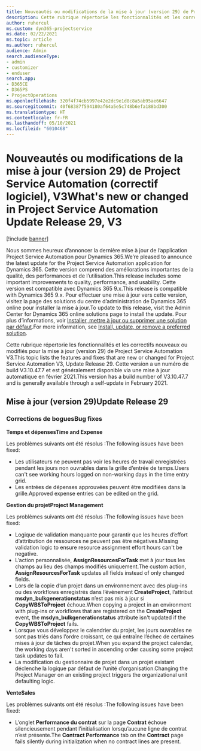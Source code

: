 ```yaml
---
title: Nouveautés ou modifications de la mise à jour (version 29) de Project Service Automation (correctif logiciel), V3
description: Cette rubrique répertorie les fonctionnalités et les correctifs disponibles pour la mise à jour (version 29) de Project Service Automation, V3.
author: ruhercul
ms.custom: dyn365-projectservice
ms.date: 02/22/2021
ms.topic: article
ms.author: ruhercul
audience: Admin
search.audienceType:
- admin
- customizer
- enduser
search.app:
- D365CE
- D365PS
- ProjectOperations
ms.openlocfilehash: 320f4f74cb5997e42e2dc9e1d8c8a5ab95ae6647
ms.sourcegitcommit: 40f68387f594180af64a5e5c748b6efa188bd300
ms.translationtype: HT
ms.contentlocale: fr-FR
ms.lasthandoff: 05/10/2021
ms.locfileid: "6010468"
---
```

# <a name="whats-new-or-changed-in-project-service-automation-update-release-29-v3"></a><span data-ttu-id="30527-103">Nouveautés ou modifications de la mise à jour (version 29) de Project Service Automation (correctif logiciel), V3</span><span class="sxs-lookup"><span data-stu-id="30527-103">What's new or changed in Project Service Automation Update Release 29, V3</span></span>

[!include [banner](../includes/psa-now-project-operations.md)]

<span data-ttu-id="30527-104">Nous sommes heureux d’annoncer la dernière mise à jour de l’application Project Service Automation pour Dynamics 365.</span><span class="sxs-lookup"><span data-stu-id="30527-104">We’re pleased to announce the latest update for the Project Service Automation application for Dynamics 365.</span></span> <span data-ttu-id="30527-105">Cette version comprend des améliorations importantes de la qualité, des performances et de l’utilisation.</span><span class="sxs-lookup"><span data-stu-id="30527-105">This release includes some important improvements to quality, performance, and usability.</span></span> <span data-ttu-id="30527-106">Cette version est compatible avec Dynamics 365 9.x.</span><span class="sxs-lookup"><span data-stu-id="30527-106">This release is compatible with Dynamics 365 9.x.</span></span> <span data-ttu-id="30527-107">Pour effectuer une mise à jour vers cette version, visitez la page des solutions du centre d’administration de Dynamics 365 online pour installer la mise à jour.</span><span class="sxs-lookup"><span data-stu-id="30527-107">To update to this release, visit the Admin Center for Dynamics 365 online solutions page to install the update.</span></span> <span data-ttu-id="30527-108">Pour plus d’informations, voir [Installer, mettre à jour ou supprimer une solution par défaut](/power-platform/admin/install-remove-preferred-solution).</span><span class="sxs-lookup"><span data-stu-id="30527-108">For more information, see [Install, update, or remove a preferred solution](/power-platform/admin/install-remove-preferred-solution).</span></span>

<span data-ttu-id="30527-109">Cette rubrique répertorie les fonctionnalités et les correctifs nouveaux ou modifiés pour la mise à jour (version 29) de Project Service Automation V3.</span><span class="sxs-lookup"><span data-stu-id="30527-109">This topic lists the features and fixes that are new or changed for Project Service Automation V3, Update Release 29.</span></span> <span data-ttu-id="30527-110">Cette version a un numéro de build V3.10.47.7 et est généralement disponible via une mise à jour automatique en février 2021.</span><span class="sxs-lookup"><span data-stu-id="30527-110">This version has a build number of V3.10.47.7 and is generally available through a self-update in February 2021.</span></span>

## <a name="update-release-29"></a><span data-ttu-id="30527-111">Mise à jour (version 29)</span><span class="sxs-lookup"><span data-stu-id="30527-111">Update Release 29</span></span>

### <a name="bug-fixes"></a><span data-ttu-id="30527-112">Corrections de bogues</span><span class="sxs-lookup"><span data-stu-id="30527-112">Bug fixes</span></span>

<span data-ttu-id="30527-113">**Temps et dépenses**</span><span class="sxs-lookup"><span data-stu-id="30527-113">**Time and Expense**</span></span>

<span data-ttu-id="30527-114">Les problèmes suivants ont été résolus :</span><span class="sxs-lookup"><span data-stu-id="30527-114">The following issues have been fixed:</span></span>

- <span data-ttu-id="30527-115">Les utilisateurs ne peuvent pas voir les heures de travail enregistrées pendant les jours non ouvrables dans la grille d’entrée de temps.</span><span class="sxs-lookup"><span data-stu-id="30527-115">Users can't see working hours logged on non-working days in the time entry grid.</span></span>
- <span data-ttu-id="30527-116">Les entrées de dépenses approuvées peuvent être modifiées dans la grille.</span><span class="sxs-lookup"><span data-stu-id="30527-116">Approved expense entries can be edited on the grid.</span></span>

<span data-ttu-id="30527-117">**Gestion du projet**</span><span class="sxs-lookup"><span data-stu-id="30527-117">**Project Management**</span></span>

<span data-ttu-id="30527-118">Les problèmes suivants ont été résolus :</span><span class="sxs-lookup"><span data-stu-id="30527-118">The following issues have been fixed:</span></span>

- <span data-ttu-id="30527-119">Logique de validation manquante pour garantir que les heures d’effort d’attribution de ressources ne peuvent pas être négatives.</span><span class="sxs-lookup"><span data-stu-id="30527-119">Missing validation logic to ensure resource assignment effort hours can't be negative.</span></span>
- <span data-ttu-id="30527-120">L’action personnalisée, **AssignResourcesForTask** met à jour tous les champs au lieu des champs modifiés uniquement.</span><span class="sxs-lookup"><span data-stu-id="30527-120">The custom action, **AssignResourcesForTask** updates all fields instead of only changed fields.</span></span>
- <span data-ttu-id="30527-121">Lors de la copie d’un projet dans un environnement avec des plug-ins ou des workflows enregistrés dans l’événement **CreateProject**, l’attribut **msdyn_bulkgenerationstatus** n’est pas mis à jour si **CopyWBSToProject** échoue.</span><span class="sxs-lookup"><span data-stu-id="30527-121">When copying a project in an environment with plug-ins or workflows that are registered on the **CreateProject** event, the **msdyn_bulkgenerationstatus** attribute isn't updated if the **CopyWBSToProject** fails.</span></span>
- <span data-ttu-id="30527-122">Lorsque vous développez le calendrier du projet, les jours ouvrables ne sont pas triés dans l’ordre croissant, ce qui entraîne l’échec de certaines mises à jour de tâches du projet.</span><span class="sxs-lookup"><span data-stu-id="30527-122">When you expand the project calendar, the working days aren't sorted in ascending order causing some project task updates to fail.</span></span>
- <span data-ttu-id="30527-123">La modification du gestionnaire de projet dans un projet existant déclenche la logique par défaut de l’unité d’organisation.</span><span class="sxs-lookup"><span data-stu-id="30527-123">Changing the Project Manager on an existing project triggers the organizational unit defaulting logic.</span></span>

<span data-ttu-id="30527-124">**Vente**</span><span class="sxs-lookup"><span data-stu-id="30527-124">**Sales**</span></span>

<span data-ttu-id="30527-125">Les problèmes suivants ont été résolus :</span><span class="sxs-lookup"><span data-stu-id="30527-125">The following issues have been fixed:</span></span>

- <span data-ttu-id="30527-126">L’onglet **Performance du contrat** sur la page **Contrat** échoue silencieusement pendant l’initialisation lorsqu’aucune ligne de contrat n’est présente.</span><span class="sxs-lookup"><span data-stu-id="30527-126">The **Contract Performance** tab on the **Contract** page fails silently during initialization when no contract lines are present.</span></span>